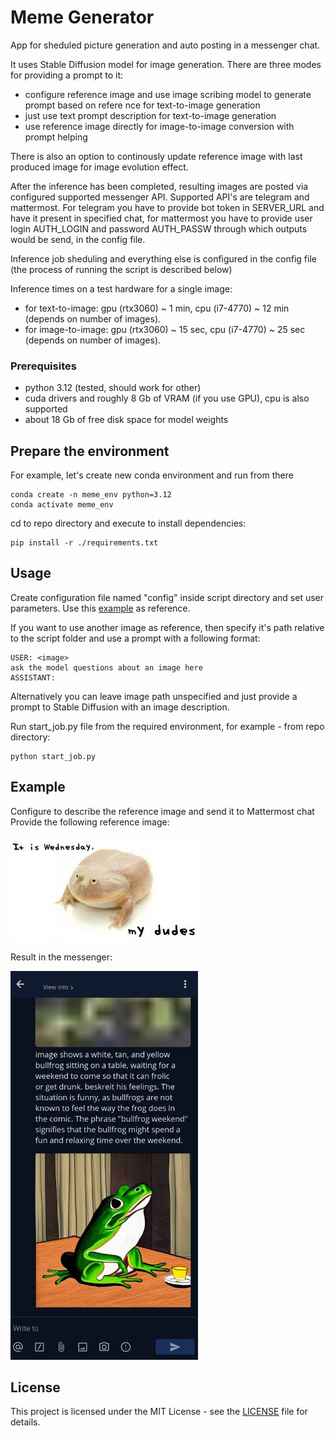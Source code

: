 # Meme Generator
App for sheduled picture generation and auto posting in a messenger chat.

It uses Stable Diffusion model for image generation.
There are three modes for providing a prompt to it:
- configure reference image and use image scribing model to generate prompt based on refere nce  for text-to-image generation
- just use text prompt description for text-to-image generation
- use reference image directly for image-to-image conversion with prompt helping

There is also an option to continously update reference image with last produced image for image evolution effect.

After the inference has been completed, resulting images are posted via configured supported messenger API. Supported API's are telegram and mattermost. For telegram you have to provide bot token in SERVER_URL and have it present in specified chat, for mattermost you have to provide user login AUTH_LOGIN and password AUTH_PASSW through which outputs would be send, in the config file.

Inference job sheduling and everything else is configured in the config file (the process of running the script is described below)

Inference times on a test hardware for a single image:
- for text-to-image: gpu (rtx3060) ~ 1 min, cpu (i7-4770) ~ 12 min (depends on number of images).
- for image-to-image: gpu (rtx3060) ~ 15 sec, cpu (i7-4770) ~ 25 sec (depends on number of images).

### Prerequisites
 * python 3.12 (tested, should work for other)
 * cuda drivers and roughly 8 Gb of VRAM (if you use GPU), cpu is also supported 
 * about 18 Gb of free disk space for model weights
 
## Prepare the environment
For example, let's create new conda environment and run from there
```
conda create -n meme_env python=3.12
conda activate meme_env
```
cd to repo directory and execute to install dependencies:
```
pip install -r ./requirements.txt
```

## Usage
Create configuration file named "config" inside script directory
and set user parameters. Use this [example](resources/config_example) as reference.

If you want to use another image as reference, then specify it's path relative to the script folder and use a prompt with a following format:
```
USER: <image>
ask the model questions about an image here
ASSISTANT:
```
Alternatively you can leave image path unspecified and just provide a prompt to Stable Diffusion with an image description.

Run start_job.py file from the required environment, for example - from repo directory:
```
python start_job.py
```

## Example
Configure to describe the reference image and send it to Mattermost chat
Provide the following reference image:

![](resources/reference.jpg)

Result in the messenger:

<img src="resources/ref_output.jpg" width="300"/>


## License
This project is licensed under the MIT License - see the [LICENSE](LICENSE) file for details.
